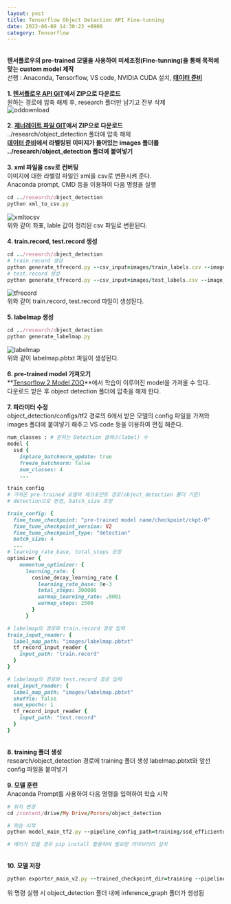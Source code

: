 ```yaml
---
layout: post
title: Tensorflow Object Detection API Fine-tunning
date: 2022-06-08 14:30:23 +0900
category: Tensorflow
---
```

&nbsp;  
**텐서플로우의 pre-trained 모델을 사용하여 미세조정(Fine-tunning)을 통해 목적에 맞는 custom model 제작**  
선행 : Anaconda, Tensorflow, VS code,  NVIDIA CUDA 설치, **[데이터 준비](https://kimtaemin66.github.io/tensorflow/2022/06/01/datalabelling.html)**  
&nbsp;  
**1. [텐서플로우 API GIT](https://github.com/tensorflow/models)에서 ZIP으로 다운로드**  
원하는 경로에 압축 해제 후, research 폴더만 남기고 전부 삭제  
![oddownload](/images/oddownload.jpg)  
&nbsp;  
**2. [제너레이트 파일 GIT](https://github.com/hojihun5516/object_detection_setting)에서 ZIP으로 다운로드**   
../research/object_detection 폴더에 압축 해제  
**[데이터 준비](https://kimtaemin66.github.io/tensorflow/2022/06/01/datalabelling.html)에서 라벨링된 이미지가 들어있는 images 폴더를 ../research/object_detection 폴더에 붙여넣기**  
 &nbsp;  
**3. xml 파일을 csv로 컨버팅**  
이미지에 대한 라벨링 파일인 xml을 csv로 변환시켜 준다.  
Anaconda prompt, CMD 등을 이용하여 다음 명령을 실행  
```ruby
cd ../research/object_detection
python xml_to_csv.py
```
![xmltocsv](/images/xmltocsv.jpg)  
위와 같이 좌표, lable 값이 정리된 csv 파일로 변환된다.  
&nbsp;  
**4. train.record, test.record 생성**  
```ruby
cd ../research/object_detection
# train.record 생성
python generate_tfrecord.py --csv_input=images/train_labels.csv --image_dir=images/train --output_path=train.record  
# test.record 생성
python generate_tfrecord.py --csv_input=images/test_labels.csv --image_dir=images/test --output_path=test.record  
```
![tfrecord](/images/tfrecord.jpg)  
위와 같이 train.record, test.record 파일이 생성된다.  
&nbsp;  
**5. labelmap 생성**  
```ruby
cd ../research/object_detection
python generate_labelmap.py
```
![labelmap](/images/labelmap.jpg)  
위와 같이 labelmap.pbtxt 파일이 생성된다.  
&nbsp;  
**6. pre-trained model 가져오기**  
**[Tensorflow 2 Model ZOO](https://github.com/tensorflow/models/blob/master/research/object_detection/g3doc/tf2_detection_zoo.md)**에서 학습이 이루어진 model을 가져올 수 있다.  
다운로드 받은 후 object detection 폴더에 압축을 해제 한다.  
&nbsp;  
**7. 파라미터 수정**  
object_detection/configs/tf2 경로의 6에서 받은 모델의 config 파일을 가져와  
images 폴더에 붙여넣기 해주고 VS code 등을 이용하여 편집 해준다.  
```ruby
num_classes : # 원하는 Detection 클래스(label) 수
model {
  ssd {
    inplace_batchnorm_update: true
    freeze_batchnorm: false
    num_classes: 4
    ...

train_config 
# 가져온 pre-trained 모델의 체크포인트 경로(object_detection 폴더 기준)
# detection으로 변경, batch_size 조정

train_config: {
  fine_tune_checkpoint: "pre-trained model name/checkpoint/ckpt-0"
  fine_tune_checkpoint_version: V2
  fine_tune_checkpoint_type: "detection"
  batch_size: 4
  ...
# learning_rate_base, total_steps 조정
optimizer {
    momentum_optimizer: {
      learning_rate: {
        cosine_decay_learning_rate {
          learning_rate_base: 8e-3
          total_steps: 300000
          warmup_learning_rate: .0001
          warmup_steps: 2500
        }
      }

# labelmap의 경로와 train.record 경로 입력
train_input_reader: {
  label_map_path: "images/labelmap.pbtxt"
  tf_record_input_reader {
    input_path: "train.record"
  }
}

# labelmap의 경로와 test.record 경로 입력
eval_input_reader: {
  label_map_path: "images/labelmap.pbtxt"
  shuffle: false
  num_epochs: 1
  tf_record_input_reader {
    input_path: "test.record"
  }
}
```
&nbsp;  
**8. training 폴더 생성**  
research/object_detection 경로에 training 폴더 생성
labelmap.pbtxt와 앞선 config 파일을 붙여넣기  
&nbsp;  
**9. 모델 훈련**  
Anaconda Prompt를 사용하여 다음 명령을 입력하여 학습 시작
```ruby
# 위치 변경
cd /content/drive/My Drive/Pororo/object_detection

# 학습 시작
python model_main_tf2.py --pipeline_config_path=training/ssd_efficientdet_d0_512x512_coco17_tpu-8.config --model_dir=training --alsologtostderr

# 에러가 있을 경우 pip install 활용하여 필요한 라이브러리 설치
```  
&nbsp;  
**10. 모델 저장**
```ruby
python exporter_main_v2.py --trained_checkpoint_dir=training --pipeline_config_path=training/ssd_efficientdet_d0_512x512_coco17_tpu-8.config --output_directory inference_graph
```
위 명령 실행 시 object_detection 폴더 내에 inference_graph 폴더가 생성됨
















